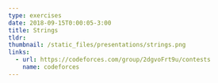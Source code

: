 ```yaml
---
type: exercises
date: 2018-09-15T0:00:05-3:00
title: Strings
tldr: 
thumbnail: /static_files/presentations/strings.png
links: 
  - url: https://codeforces.com/group/2dgvoFrt9u/contests
    name: codeforces
---
```

